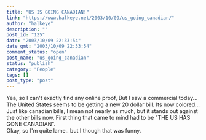 ```yaml
---
title: "US IS GOING CANADIAN!"
link: "https://www.halkeye.net/2003/10/09/us_going_canadian/"
author: "halkeye"
description: ""
post_id: "125"
date: "2003/10/09 22:33:54"
date_gmt: "2003/10/09 22:33:54"
comment_status: "open"
post_name: "us_going_canadian"
status: "publish"
category: "People"
tags: []
post_type: "post"
---
```


Yea, so I can't exactly find any online proof, But I saw a commercial today... The United States seems to be getting a new 20 dollar bill. Its now colored... Just like canadian bills, I mean not nearly as much, but it stands out against the other bills now. First thing that came to mind had to be "THE US HAS GONE CANADIAN".   
Okay, so I'm quite lame.. but I though that was funny.